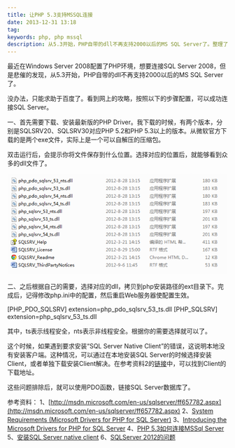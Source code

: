 ```yaml
---
title: 让PHP 5.3支持MSSQL连接
date: 2013-12-31 13:18
tag: 
keywords: php, php mssql
description: 从5.3开始，PHP自带的dll不再支持2000以后的MS SQL Server了。整理了相关资料，实现了与Sql Server 2008的成功连接。
---
```



最近在Windows Server 2008配置了PHP环境，想要连接SQL Server 2008，但是悲催的发现，从5.3开始，PHP自带的dll不再支持2000以后的MS SQL Server了。

没办法，只能求助于百度了。看到网上的攻略，按照以下的步骤配置，可以成功连接SQL Server。

一、首先需要下载、安装最新版的PHP Driver。我下载的时候，有两个版本，分别是SQLSRV20、SQLSRV30对应PHP 5.2和PHP 5.3以上的版本。从微软官方下载的是两个exe文件，实际上是一个可以自解压的压缩包。

双击运行后，会提示你将文件保存到什么位置。选择对应的位置后，就能够看到众多的dll文件了。

![](20131231-php-mssql-connect/162323441890.png)

二、之后根据自己的需要，选择对应的dll，拷贝到php安装路径的ext目录下。完成后，记得修改php.ini中的配置，然后重启Web服务器使配置生效。

[PHP_PDO_SQLSRV]
extension=php_pdo_sqlsrv_53_ts.dll
[PHP_SQLSRV]
extension=php_sqlsrv_53_ts.dll

其中，ts表示线程安全，nts表示非线程安全。根据你的需要选择就可以了。

这个时候，如果遇到要求安装“SQL Server Native Client”的错误，这说明本地没有安装客户端。这种情况，可以通过在本地安装SQL Server的时候选择安装Client，或者单独下载安装Client解决。在参考资料2的[链接](http://msdn.microsoft.com/en-us/library/cc296170(SQL.90).aspx)中，可以找到Client的下载地址。

这些问题排除后，就可以使用PDO函数，链接SQL Server数据库了。

参考资料：
1、[http://msdn.microsoft.com/en-us/sqlserver/ff657782.aspx](http://msdn.microsoft.com/en-us/sqlserver/ff657782.aspx)
2、[System Requirements (Microsoft Drivers for PHP for SQL Server)](http://msdn.microsoft.com/en-us/library/cc296170(SQL.90).aspx)
3、[Introducing the Microsoft Drivers for PHP for SQL Server](http://msdn.microsoft.com/en-us/library/cc296170(SQL.90).aspx)
4、[PHP 5.3如何连接MSSql Server](http://blog.csdn.net/sptoor/article/details/7704991)
5、[安装SQL Server native client](http://msdn.microsoft.com/zh-cn/library/ms131321.aspx)
6、[SQLServer 2012的问题](http://social.msdn.microsoft.com/Forums/ie/zh-CN/2e950ea0-0f1d-411b-99f6-e48d26269214/sqlserver2012?forum=sqlserverzhchs)
